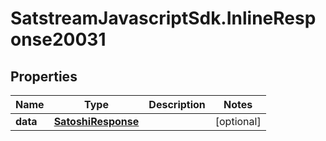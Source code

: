 # SatstreamJavascriptSdk.InlineResponse20031

## Properties
Name | Type | Description | Notes
------------ | ------------- | ------------- | -------------
**data** | [**SatoshiResponse**](SatoshiResponse.md) |  | [optional] 
